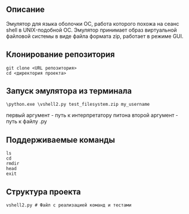 ## Описание
Эмулятор для языка оболочки ОС, работа которого похожа на сеанс shell в UNIX-подобной ОС.
Эмулятор принимает образ виртуальной файловой системы в виде файла формата zip, работает в режиме GUI.

## Клонирование репозитория
```
git clone <URL репозитория>
cd <директория проекта>
```

## Запуск эмулятора из терминала

```
\python.exe \vshell2.py test_filesystem.zip my_username 
```
первый аргумент - путь к интерпретатору питона
второй аргумент - путь к файлу .py

## Поддерживаемые команды 
```
ls
cd 
rmdir
head
exit
```

## Структура проекта 
```
vshell2.py # Файл с реализацией команд и тестами
```



